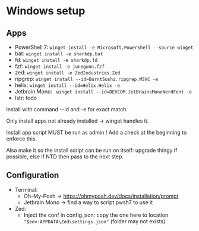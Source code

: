 # Windows setup

## Apps

- PowerShell 7: `winget install -e Microsoft.PowerShell --source winget`
- bat: `winget install -e sharkdp.bat`
- fd: `winget install -e sharkdp.fd`
- fzf: `winget install -e junegunn.fzf`
- zed: `winget install -e ZedIndustries.Zed`
- ripgrep: `winget install --id=BurntSushi.ripgrep.MSVC -e`
- helix: `winget install --id=Helix.Helix -e`
- Jetbrain Mono: ` winget install --id=DEVCOM.JetBrainsMonoNerdFont -e`
- lstr: todo

Install with command --id and -e for exact match.

Only install apps not already installed -> winget handles it.

Install app script MUST be run as admin ! Add a check at the beginning to enforce this.

Also make it so the install script can be run on itself: upgrade thingy if possible, else if NTD then pass to the next step.

## Configuration

- Terminal:
  - Oh-My-Posh -> https://ohmyposh.dev/docs/installation/prompt
  - Jetbrain Mono -> find a way to script pwsh7 to use it
- Zed:
  - Inject the conf in config.json: copy the one here to location `"$env:APPDATA\Zed\settings.json"` (folder may not exists)
